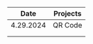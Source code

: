 |   Date    | Projects |
| :-------: | :------: |
| 4.29.2024 | QR Code  |
|           |          |
|           |          |

